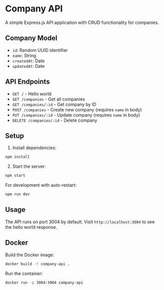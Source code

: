 # Company API

A simple Express.js API application with CRUD functionality for companies.

## Company Model

- `id`: Random UUID identifier
- `name`: String
- `createdAt`: Date
- `updatedAt`: Date

## API Endpoints

- `GET /` - Hello world
- `GET /companies` - Get all companies
- `GET /companies/:id` - Get company by ID
- `POST /companies` - Create new company (requires `name` in body)
- `PUT /companies/:id` - Update company (requires `name` in body)
- `DELETE /companies/:id` - Delete company

## Setup

1. Install dependencies:

```bash
npm install
```

2. Start the server:

```bash
npm start
```

For development with auto-restart:

```bash
npm run dev
```

## Usage

The API runs on port 3004 by default. Visit `http://localhost:3004` to see the hello world response.

## Docker

Build the Docker image:

```bash
docker build -t company-api .
```

Run the container:

```bash
docker run -p 3004:3004 company-api
```
